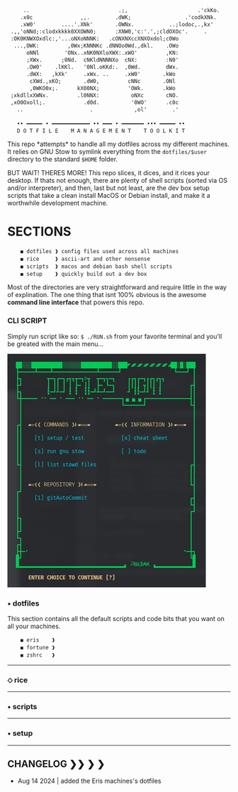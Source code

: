 ```shell

     ..                            .;,                      .'ckKo.
    .x0c               ,,.        .dWK;                 .'codkXNk.
    .xW0'        ....'.XNk'       .OWNx.           ..;lodoc,.,kx'
 .,,'oNNd;:clodxkkkk0XXOWN0;      :XNW0,'c:'.',;cldOXOc'.     .
 :OK0KNWXOxdlc:,'...oNXoNNNK:   .cONXNXccXNXOxdol;c0Wo
  ...,OWK:         ,0Wx;KNNNKc .dNNOo0Wd.,dkl.    .OWo
      oNNl        'ONx..xNK0NXloXWX:.xWO'         ,KN:
      ;XWx.      ;0Nd.  cNKldNNNNXo  cNX:         :N0'
      .OW0'    .lKKl.   '0Nl.oKKd:.  ,0Wd.        dWx.
      .dWX:   ,kXk'     .xWx. ..     .xW0'       .kWo
       cXWd.,xKO;       .dW0,         cNNc       .ONl
       ,0WKO0x;.      kX00NX;         'OWk.      .kWo
 ;xkdllxXWNx.         .l0NNX:          oNXc       cNO.
 ,xO0Oxoll;.            .d0d.          '0WO'      .c0c
   ..                     .             ,ol'        .'

   •• ━━━━━ • ━━━━━━━━━━━━ •• ━━━ • ━━━━━━━ ••• ━━━━━ ••
   D O T F I L E    M A N A G E M E N T    T O O L K I T

```

This repo \*attempts\* to handle all my dotfiles across my different machines. It relies on GNU Stow to symlink everything from the `dotfiles/$user` directory to the standard `$HOME` folder. 

BUT WAIT! THERES MORE! This repo slices, it dices, and it rices your desktop. If thats not enough, there are plenty of shell scripts (sorted via OS and/or interpreter), and then, last but not least, are the dev box setup scripts that take a clean install MacOS or Debian install, and make it a worthwhile development machine. 


# SECTIONS

```sh
    ◼ dotfiles ❱ config files used across all machines
    ◼ rice     ❱ ascii-art and other nonsense
    ◼ scripts  ❱ macos and debian bash shell scripts
    ◼ setup    ❱ quickly build out a dev box
```

Most of the directories are very straightforward and require little in the way of explination. The one thing that isnt 100% obvious is the awesome **command line interface** that powers this repo. 

### CLI SCRIPT

Simply run script like so: `$ ./RUN.sh` from your favorite terminal and you'll be greated with the main menu...

![Alt text](.run/demo.png?raw=true "CLI Example")

### • dotfiles

This section contains all the default scripts and code bits that you want on all your machines.

```sh
    ◼ eris    ❱
    ◼ fortune ❱
    ◼ zshrc   ❱
```

------------------------

### ⬦ rice
------------------------

### • scripts

------------------------

### • setup

------------------------

## CHANGELOG ❯❯ ❯  ❯

+ Aug 14 2024 | added the Eris machines's dotfiles